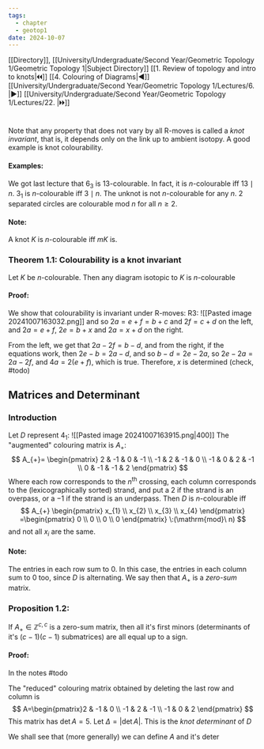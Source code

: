 ```yaml
---
tags:
  - chapter
  - geotop1
date: 2024-10-07
---
```

[[Directory]], [[University/Undergraduate/Second Year/Geometric Topology 1/Geometric Topology 1|Subject Directory]]
[[1. Review of topology and intro to knots|🞀🞀]] [[4. Colouring of Diagrams|◀]] [[University/Undergraduate/Second Year/Geometric Topology 1/Lectures/6. |▶]] [[University/Undergraduate/Second Year/Geometric Topology 1/Lectures/22. |🞂🞂]]
# 
## 
### 
Note that any property that does not vary by all R-moves is called a *knot invariant*, that is, it depends only on the link up to ambient isotopy. A good example is knot colourability.
#### Examples:
We got last lecture that ${} 6_3 {}$ is $13 {}$-colourable. In fact, it is $n$-colourable iff ${} 13 \mid n {}$. 
${} 3_{1}$ is ${} n {}$-colourable iff ${} 3 \mid n {}$. 
The unknot is not $n {}$-colourable for any $n {}$. 
${} 2 {}$ separated circles are colourable mod ${} n {}$ for all $n\geq 2 {}$.
#### Note: 
A knot ${} K$ is $n$-colourable iff $mK$ is.

### Theorem 1.1: Colourability is a knot invariant
Let $K$ be $n$-colourable. Then any diagram isotopic to $K$ is ${} n {}$-colourable
#### Proof:
We show that colourability is invariant under R-moves:
R3:
![[Pasted image 20241007163032.png]]
and so ${} 2a=e+f=b+c {}$ and ${} 2f=c+d {}$ on the left, and ${} 2a=e+f$, ${} 2e=b+x {}$ and ${} 2a=x+d {}$ on the right.

From the left, we get that ${} 2a-2f=b-d {}$, and from the right, if the equations work, then ${} 2e-b=2a-d {}$, and so ${} b-d=2e-2a {}$, so ${} 2e-2a=2a-2f {}$, and ${} 4a=2(e+f) {}$, which is true. Therefore, ${} x$ is determined (check, #todo)
## Matrices and Determinant
### Introduction
Let $D$ represent $4_1$:
![[Pasted image 20241007163915.png|400]]
The "augmented" colouring matrix is $A_{+}$:
$$
A_{+}=
\begin{pmatrix}
2 & -1 & 0 & -1 \\
-1 & 2 & -1 & 0 \\
-1 & 0 & 2 & -1 \\
0 & -1 & -1 & 2
\end{pmatrix}
$$
Where each row corresponds to the ${} n^{\text{th}} {}$ crossing, each column corresponds to the (lexicographically sorted) strand, and put a ${} 2 {}$ if the strand is an overpass, or a $-1 {}$ if the strand is an underpass.
Then ${} D$ is ${} n {}$-colourable iff 
$$
A_{+} \begin{pmatrix} x_{1} \\ x_{2} \\ x_{3} \\ x_{4} \end{pmatrix} =\begin{pmatrix} 0 \\ 0 \\ 0 \\ 0 \end{pmatrix} \:(\mathrm{mod}\  n) 
$$
and not all ${} x_{i}$ are the same. 
#### Note:
The entries in each row sum to $0$. In this case, the entries in each column sum to $0$ too, since $D$ is alternating. We say then that $A_{+}$ is a *zero-sum* matrix.
### Proposition 1.2:
If ${} A_{+} \in \mathbb{Z}^{c,\, c} {}$ is a zero-sum matrix, then all it's first minors (determinants of it's ${} (c-1)(c-1) {}$ submatrices) are all equal up to a sign. 
#### Proof: 
In the notes #todo 

The "reduced" colouring matrix obtained by deleting the last row and column is 
$$
A=\begin{pmatrix}2 & -1 & 0 \\ -1 & 2 & -1 \\ -1 & 0 & 2 \end{pmatrix} 
$$
This matrix has ${} \det  A=5 {}$. Let ${} \Delta=|\det  A| {}$. This is the *knot determinant* of $D {}$

We shall see that (more generally) we can define ${} A {}$ and it's deter